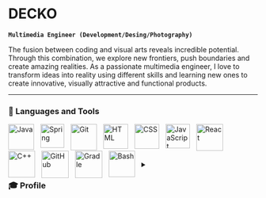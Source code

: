 # DECKO 
**`Multimedia Engineer (Development/Desing/Photography)`**

The fusion between coding and visual arts reveals incredible potential. Through this combination, we explore new frontiers, push boundaries and create amazing realities. As a passionate multimedia engineer, I love to transform ideas into reality using different skills and learning new ones to create innovative, visually attractive and functional products.

---

### 🏹 Languages and Tools

<img align="left" alt="Java" width="52px" style="padding-right:10px;" src="https://cdn.jsdelivr.net/gh/devicons/devicon/icons/java/java-original.svg"/>
<img align="left" alt="Spring" width="48px" style="padding-right:10px;" src="https://cdn.jsdelivr.net/gh/devicons/devicon/icons/spring/spring-original.svg" />
<img align="left" alt="Git" width="53px" style="padding-right:10px;" src="https://cdn.jsdelivr.net/gh/devicons/devicon/icons/git/git-original.svg" />
<img align="left" alt="HTML" width="50px" style="padding-right:10px;" src="https://cdn.jsdelivr.net/gh/devicons/devicon/icons/html5/html5-plain.svg" />
<img align="left" alt="CSS" width="50px" style="padding-right:10px;" src="https://cdn.jsdelivr.net/gh/devicons/devicon/icons/css3/css3-plain.svg" />
<img align="left" alt="JavaScript" width="49px" style="padding-right:10px;" src="https://cdn.jsdelivr.net/gh/devicons/devicon/icons/javascript/javascript-plain.svg" />
<img align="left" alt="React" width="54px" style="padding-right:10px;" src="https://cdn.jsdelivr.net/gh/devicons/devicon/icons/react/react-original.svg" />
<img align="left" alt="C++" width="54px" style="padding-right:10px;" src="https://cdn.jsdelivr.net/gh/devicons/devicon/icons/cplusplus/cplusplus-line.svg" />
<img align="left" alt="GitHub" width="55px" style="padding-right:10px;" src="https://cdn.jsdelivr.net/gh/devicons/devicon/icons/github/github-original.svg" />
<img align="left" alt="Gradle" width="55px" style="padding-right:10px;" src="https://cdn.jsdelivr.net/gh/devicons/devicon/icons/gradle/gradle-plain.svg" />
<img align="left" alt="Bash" width="53px" style="padding-right:10px;" src="https://cdn.jsdelivr.net/gh/devicons/devicon/icons/bash/bash-original.svg" />


<br />
<br />


#

<details>
 <summary><h3>🎓 Profile</h3></summary>
   Multimedia Engineer from the University of San Buenaventura 
Cali, with skills in programming and audiovisual production. 
Knowledge in multiple languages of web development and 
mobile applications, profciency in methodologies, design tools 
(UX/UI), photography and video for corporate and advertising 
projects. Passionate about learning skills in diferent areas, 
including micro-economics and fundamental business analysis.

[website]: https://fkcodes.com
[youtube]: https://youtube.com/fknight
